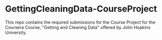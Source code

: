 # GettingCleaningData-CourseProject
This repo contains the required submissions for the Course Project for the Coursera Course, "Getting and Cleaning Data" offered by John Hopkins University. 
